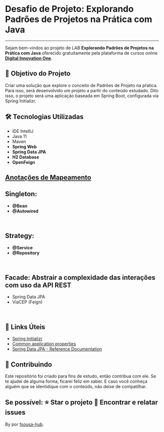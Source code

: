 <h1>Desafio de Projeto: Explorando Padrões de Projetos na Prática com Java </h1>

------
<p> Sejam bem-vindos ao projeto de LAB <strong>Explorando Padrões de Projetos na Prática com Java</strong> oferecido gratuitamente pela plataforma de cursos online <a href="https://dio.me/"><strong> Digital Innovation One</strong></a>.<br>

<h2>🎯 Objetivo do Projeto</h2>
<p>Criar uma solução que explore o conceito de Padrões de Projeto na pŕatica. Para isso, será desenvolvido um projeto a partir do conteúdo estudado. Dito isso, o projeto será uma aplicação baseada em Spring Boot, configurada via Spring Initializr.</p>

<h2>🛠 Tecnologias Utilizadas</h2>
<ul>
    <li>IDE IntelliJ</li>
    <li>Java 11</li>
    <li>Maven</li>
    <li><strong>Spring Web</strong></li>
    <li><strong>Spring Data JPA</strong></li>
    <li><strong>H2 Database</strong></li>
    <li><strong>OpenFeign</strong></li>
</ul>
<h2><a href="https://strn.com.br/artigos/2018/12/11/todas-as-anota%C3%A7%C3%B5es-do-jpa-anota%C3%A7%C3%B5es-de-mapeamento/"> Anotações de Mapeamento </a></h2>

<h2>Singleton:</h2>
<ul>
    <li><strong>@Bean</strong></li>
    <li><strong>@Autowired</strong></li>
</ul>
<br>
<h2>Strategy:</h2>
<ul>
    <li><strong>@Service</strong></li>
    <li><strong>@Repository</strong></li>
</ul>
<br>
<h2>Facade: Abstrair a complexidade das interações com uso da API REST</h2>
<ul>
    <li>Spring Data JPA</li>
	<li>ViaCEP (Feign)</li>
</ul>
<br>
<h2>🔗 Links Úteis</h2>
<ul>
    <li><a href="https://start.spring.io/#!type=maven-project&language=java&platformVersion=2.6.1&packaging=jar&jvmVersion=11&groupId=me.dio.academia&artifactId=academia-digital&name=academia-digital&description=Tutorial%20API%20RESTful%20modelando%20sistema%20de%20academia%20de%20gin%C3%A1stica&packageName=me.dio.academia.digital&dependencies=web,data-jpa,postgresql,validation,lombok">Spring Initializr</a></li>
    <li><a href="https://docs.spring.io/spring-boot/docs/2.0.x/reference/html/common-application-properties.html">Common application properties</a></li>
    <li><a href="https://docs.spring.io/spring-data/jpa/docs/current/reference/html/#jpa.repositories">Spring Data JPA - Reference Documentation</a></li>
</ul>

<h2> 🤝 Contribuindo </h2>
Este repositório foi criado para fins de estudo, então contribua com ele.
Se te ajudei de alguma forma, ficarei feliz em saber. E caso você conheça alguém que se identidique com o conteúdo, não deixe de compatilhar.

Se possível:
⭐️  Star o projeto
🐛 Encontrar e relatar issues
------------
By por [fsousa-hub](https://github.com/fsousa-hub).




